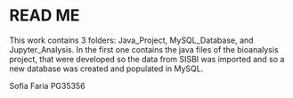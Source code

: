 # READ ME

This work contains 3 folders: Java_Project, MySQL_Database, and Jupyter_Analysis. In the first one contains the java files of the bioanalysis project, that were developed so the data from SISBI was imported and so a new database was created and populated in MySQL. 

Sofia Faria PG35356
